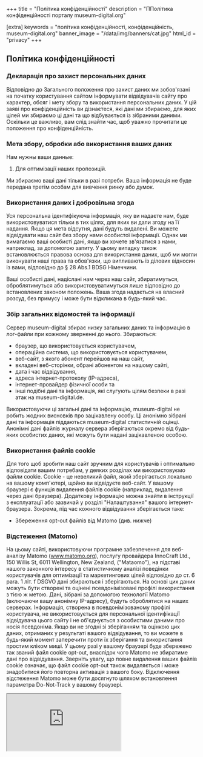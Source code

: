 +++
title = "Політика конфіденційності"
description = "ППолітика конфіденційності порталу museum-digital.org"

[extra]
keywords = "політика конфіденційності, конфіденційність, museum-digital.org"
banner_image = "/data/img/banners/cat.jpg"
html_id = "privacy"
+++

## Політика конфіденційності

### Декларація про захист персональних даних

Відповідно до Загального положення про захист даних ми зобов'язані на початку користування сайтом інформувати відвідувачів сайту про характер, обсяг і мету збору та використання персональних даних. У цій заяві про конфіденційність ви дізнаєтеся, які дані ми збираємо, для яких цілей ми збираємо ці дані та що відбувається із зібраними даними. Оскільки це важливо, вам слід знайти час, щоб уважно прочитати це положення про конфіденційність.

### Мета збору, обробки або використання ваших даних

Нам нужны ваши данные:

1. Для оптимізації наших пропозицій.

Ми збираємо ваші дані тільки в разі потреби. Ваша інформація не буде передана третім особам для вивчення ринку або думок.

### Використання даних і добровільна згода

Уся персональна ідентифікуюча інформація, яку ви надаєте нам, буде використовуватися тільки в тих цілях, для яких ви дали згоду на її надання. Якщо ця мета відсутня, дані будуть видалені. Ви можете відвідувати наш сайт без збору нами особистої інформації. Однак ми вимагаємо ваші особисті дані, якщо ви хочете зв'язатися з нами, наприклад, за допомогою запиту. У цьому випадку також встановлюється правова основа для використання даних, щоб ми могли виконувати наші права та обов'язки, що випливають із ділових відносин із вами, відповідно до § 28 Abs.1 BDSG Німеччини.

Ваші особисті дані, надіслані нам через наш сайт, збиратимуться, оброблятимуться або використовуватимуться лише відповідно до встановлених законом положень. Ваша згода надається на власний розсуд, без примусу і може бути відкликана в будь-який час.

### Збір загальних відомостей та інформації

Сервер museum-digital збирає низку загальних даних та інформацію в лог-файли при кожному зверненні до нього. Збираються:

- браузер, що використовується користувачем,
- операційна система, що використовується користувачем,
- веб-сайт, з якого абонент перейшов на наш сайт,
- вкладені веб-сторінки, обрані абонентом на нашому сайті,
- дата і час відвідування,
- адреса інтернет-протоколу (IP-адреса),
- інтернет-провайдер фізичної особи та
- інші подібні дані та інформація, які слугують цілям безпеки в разі атак на museum-digital.de.

Використовуючи ці загальні дані та інформацію, museum-digital не робить жодних висновків про зацікавлену особу. Ці анонімно зібрані дані та інформація піддаються museum-digital статистичній оцінці. Анонімні дані файлів журналу сервера зберігаються окремо від будь-яких особистих даних, які можуть бути надані зацікавленою особою.

### Використання файлів cookie

Для того щоб зробити наш сайт зручним для користувачів і оптимально відповідати вашим потребам, у деяких розділах ми використовуємо файли cookie. Cookie - це невеликий файл, який зберігається локально на вашому комп'ютері, щойно ви відвідуєте веб-сайт. У вашому браузері є функція видалення файлів cookie (наприклад, видалення через дані браузера). Додаткову інформацію можна знайти в інструкції з експлуатації або зазвичай у розділі "Налаштування" вашого інтернет-браузера. Зокрема, під час кожного відвідування зберігається таке:

- Збереження opt-out файлів від Matomo (див. нижче)

### Відстеження (Matomo)

На цьому сайті, використовуючи програмне забезпечення для веб-аналізу Matomo (www.matomo.org), послугу провайдера InnoCraft Ltd., 150 Willis St, 6011 Wellington, New Zealand, ("Mataomo"), на підставі нашого законного інтересу в статистичному аналізі поведінки користувачів для оптимізації та маркетингових цілей відповідно до ст. 6 para. 1 літ. f DSGVO дані збираються і зберігаються. На основі цих даних можуть бути створені та оцінені псевдонімізовані профілі використання з тією ж метою. Дані, зібрані за допомогою технології Matomo (включаючи вашу анонімну IP-адресу), будуть оброблятися на наших серверах. Інформація, створена в псевдонімізованому профілі користувача, не використовується для персональної ідентифікації відвідувача цього сайту і не об'єднується з особистими даними про носія псевдоніма. Якщо ви не згодні зі зберіганням та оцінкою цих даних, отриманих у результаті вашого відвідування, то ви можете в будь-який момент заперечити проти їх зберігання та використання простим кліком миші. У цьому разі у вашому браузері буде збережено так званий файл cookie opt-out, внаслідок чого Matomo не збиратиме дані про відвідування. Зверніть увагу, що повне видалення ваших файлів cookie означає, що файл cookie opt-out також видаляється і може знадобитися його повторна активація з вашого боку. Відключення відстеження Matomo може бути досягнуто шляхом встановлення параметра Do-Not-Track у вашому браузері.

<iframe style="" src="https://museum-digital.jrenslin.de/piwik/index.php?module=CoreAdminHome&amp;action=optOut&amp;language=en&amp;backgroundColor=&amp;fontColor=&amp;fontSize=1.2em&amp;fontFamily=Arial" ugndcxsn0=""></iframe>
